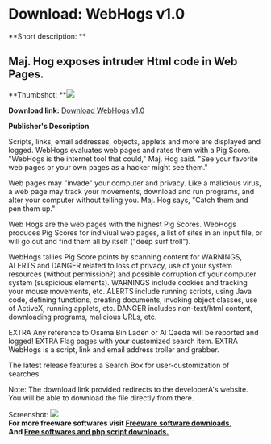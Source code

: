 # Download: WebHogs v1.0

**Short description: **

## Maj. Hog exposes intruder Html code in Web Pages.

  
**Thumbshot: **![](http://www.freewarefiles.com/screenshot/webhogs_md.gif)   
  
**Download link:** [Download WebHogs v1.0](http://freesoftwares.boysofts.com/WebHogs-V_program_3605.html)  
  

**Publisher's Description**  
  

Scripts, links, email addresses, objects, applets and more are displayed and
logged. WebHogs evaluates web pages and rates them with a Pig Score. "WebHogs
is the internet tool that could," Maj. Hog said. "See your favorite web pages
or your own pages as a hacker might see them."

Web pages may "invade" your computer and privacy. Like a malicious virus, a
web page may track your movements, download and run programs, and alter your
computer without telling you. Maj. Hog says, "Catch them and pen them up."

Web Hogs are the web pages with the highest Pig Scores. WebHogs produces Pig
Scores for indiviual web pages, a list of sites in an input file, or will go
out and find them all by itself ("deep surf troll").

WebHogs tallies Pig Score points by scanning content for WARNINGS, ALERTS and
DANGER related to loss of privacy, use of your system resources (without
permission?) and possible corruption of your computer system (suspicious
elements). WARNINGS include cookies and tracking your mouse movements, etc.
ALERTS include running scripts, using Java code, defining functions, creating
documents, invoking object classes, use of ActiveX, running applets, etc.
DANGER includes non-text/html content, downloading programs, malicious URLs,
etc.

EXTRA Any reference to Osama Bin Laden or Al Qaeda will be reported and
logged! EXTRA Flag pages with your customized search item. EXTRA WebHogs is a
script, link and email address troller and grabber.

The latest release features a Search Box for user-customization of searches.

Note: The download link provided redirects to the developerA's website. You
will be able to download the file directly from there.

  
  
Screenshot: ![](http://www.freewarefiles.com/screenshot/webhogs.gif)  
**For more freeware softwares visit [Freeware software downloads.](http://freesoftwares.boysofts.com/)**   
**And [Free softwares and php script downloads.](http://www.boysofts.com/)**

